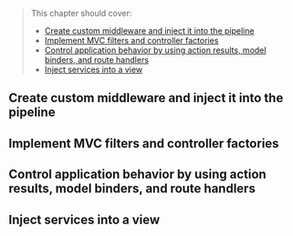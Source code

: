 > This chapter should cover:
> - [Create custom middleware and inject it into the pipeline]()
> - [Implement MVC filters and controller factories]()
> - [Control application behavior by using action results, model binders, and route handlers]()
> - [Inject services into a view]()

## Create custom middleware and inject it into the pipeline
## Implement MVC filters and controller factories
## Control application behavior by using action results, model binders, and route handlers
## Inject services into a view